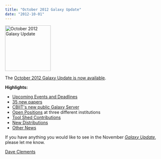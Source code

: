 ```yaml
---
title: "October 2012 Galaxy Update"
date: "2012-10-01"
---
```

<div class='right'><a href='/galaxy-updates/2012-10/'><img src="/images/logos/GalaxyUpdate200.png" alt="October 2012 Galaxy Update" width=150 /></a></div>

The [October 2012 Galaxy Update is now available](/galaxy-updates/2012-10/).

**Highlights:**

* [Upcoming Events and Deadlines](/galaxy-updates/2012-10/#upcoming-events-and-deadlines)
* [35 new papers](/galaxy-updates/2012-10/#new-papers)
* [CBIIT's new public Galaxy Server](/galaxy-updates/2012-10/#new-public-server-cbiit)
* [Open Positions](/galaxy-updates/2012-10/#whos-hiring) at three different institutions
* [Tool Shed Contributions](/galaxy-updates/2012-10/#toolshed-contributions)
* [New Distributions](/galaxy-updates/2012-10/#new-distributionss)
* [Other News](/galaxy-updates/2012-10/#other-news)

If you have anything you would like to see in the November *[Galaxy Update](/galaxy-updates/)*, please let me know.

[Dave Clements](/people/dave-clements/)
